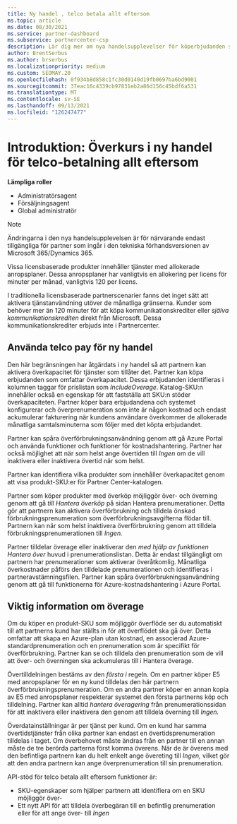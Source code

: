 ```yaml
---
title: Ny handel , telco betala allt eftersom
ms.topic: article
ms.date: 08/30/2021
ms.service: partner-dashboard
ms.subservice: partnercenter-csp
description: Lär dig mer om nya handelsupplevelser för köperbjudanden som möjliggör betalning när du går över.
author: BrentSerbus
ms.author: brserbus
ms.localizationpriority: medium
ms.custom: SEOMAY.20
ms.openlocfilehash: 0f934b8d858c1fc30d0140d19fb0697ba6bd9001
ms.sourcegitcommit: 37eac16c4339cb97831eb2a86d156c45bdf6a531
ms.translationtype: MT
ms.contentlocale: sv-SE
ms.lasthandoff: 09/13/2021
ms.locfileid: "126247477"
---
```

# <a name="introduction-new-commerce-overage-for-telco-pay-as-you-go"></a>Introduktion: Överkurs i ny handel för telco-betalning allt eftersom

**Lämpliga roller**

- Administratörsagent
- Försäljningsagent
- Global administratör

> [!Note] 
> Ändringarna i den nya handelsupplevelsen är för närvarande endast tillgängliga för partner som ingår i den tekniska förhandsversionen av Microsoft 365/Dynamics 365.

Vissa licensbaserade produkter innehåller tjänster med allokerade anropsplaner. Dessa anropsplaner har vanligtvis en allokering per licens för minuter per månad, vanligtvis 120 per licens. 

I traditionella licensbaserade partnerscenarier fanns det inget sätt att aktivera tjänstanvändning utöver de månatliga gränserna. Kunder som behöver mer än 120 minuter för att köpa kommunikationskrediter eller *själva kommunikationskrediten* direkt från Microsoft.  Dessa kommunikationskrediter erbjuds inte i Partnercenter.

## <a name="using-new-commerce-telco-pay-as-you-go"></a>Använda telco pay för ny handel ##

Den här begränsningen har åtgärdats i ny handel så att partnern kan aktivera överkapacitet för tjänster som tillåter det. Partner kan köpa erbjudanden som omfattar överkapacitet. Dessa erbjudanden identifieras i kolumnen taggar för prislistan som *IncludeOverage*. Katalog-SKU:n innehåller också en egenskap för att fastställa att SKU:n stöder överkapaciteten. Partner köper bara erbjudandena och systemet konfigurerar och överprenumeration som inte är någon kostnad och endast ackumulerar fakturering när kundens användare överkommer de allokerade månatliga samtalsminuterna som följer med det köpta erbjudandet. 

Partner kan spåra överförbrukningsanvändning genom att gå Azure Portal och använda funktioner och funktioner för kostnadshantering. Partner har också möjlighet att när som helst ange övertiden till *Ingen* om de vill inaktivera eller inaktivera övertid när som helst.

Partner kan identifiera vilka produkter som innehåller överkapacitet genom att visa produkt-SKU:er för Partner Center-katalogen. 

Partner som köper produkter med överköp möjliggör över- och överning genom att gå *till Hantera överköp* på sidan Hantera prenumerationer. Detta gör att partnern kan aktivera överförbrukning och tilldela önskad förbrukningsprenumeration som överförbrukningsavgifterna flödar till. Partnern kan när som helst inaktivera överförbrukning genom att tilldela förbrukningsprenumerationen till *Ingen.* 

Partner tilldelar överage eller inaktiverar den *med hjälp av funktionen Hantera över* huvud i prenumerationslistan. Detta är endast tillgängligt om partnern har prenumerationer som aktiverar överåtkomlig. Månatliga överkostnader påförs den tilldelade prenumerationen och identifieras i partneravstämningsfilen. Partner kan spåra överförbrukningsanvändning genom att gå till funktionerna för Azure-kostnadshantering i Azure Portal. 

## <a name="important-details-about-overage"></a>Viktig information om överage ##

Om du köper en produkt-SKU som möjliggör överflöde ser du automatiskt till att partnerns kund har ställts in för att överflödet ska gå över. Detta omfattar att skapa en Azure-plan utan kostnad, en associerad Azure-standardprenumeration och en prenumeration som är specifikt för överförbrukning. Partner kan se och tilldela den prenumeration som de vill att över- och överningen ska ackumuleras till i Hantera överage.

Övertilldelningen bestäms av den *första i* regeln. Om en partner köper E5 med anropsplaner för en ny kund tilldelas den här partnern överförbrukningsprenumeration. Om en andra partner köper en annan kopia av E5 med anropsplaner respekterar systemet den första partnerns köp och tilldelning. Partner kan alltid *hantera överagering* från prenumerationssidan för att inaktivera eller inaktivera den genom att tilldela överning till *Ingen.*

Överdatainställningar är per tjänst per kund. Om en kund har samma övertidstjänster från olika partner kan endast en övertidsprenumeration tilldelas i taget. Om överbehovet måste ändras från en partner till en annan måste de tre berörda parterna först komma överens. När de är överens med den befintliga partnern kan du helt enkelt ange övereting till *Ingen,* vilket gör att den andra partnern kan ange överprenumeration till sin prenumeration.

API-stöd för telco betala allt eftersom funktioner är:

- SKU-egenskaper som hjälper partnern att identifiera om en SKU möjliggör över-
- Ett nytt API för att tilldela överbegäran till en befintlig prenumeration eller för att ange över- till *Ingen*
